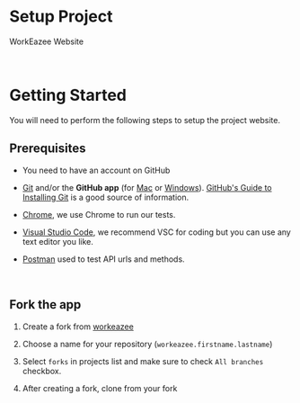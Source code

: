 # Setup Project
WorkEazee Website

<br/>

# Getting Started

You will need to perform the following steps to setup the project website.
<br/>

## Prerequisites

- You need to have an account on GitHub

* [Git](http://git-scm.com) and/or the **GitHub app** (for [Mac](http://mac.github.com) or [Windows](http://windows.github.com)). [GitHub's Guide to Installing Git](https://help.github.com/articles/set-up-git) is a good source of information.

- [Chrome](https://www.google.com/chrome/browser/desktop/index.html), we use Chrome to run our tests.

- [Visual Studio Code](https://code.visualstudio.com/), we recommend VSC for coding but you can use any text editor you like.

- [Postman](https://www.getpostman.com/) used to test API urls and methods.
<br/>

## Fork the app

1. Create a fork from [workeazee](https://github.com/workeazee/workeazee.github.io.git)

2. Choose a name for your repository (`workeazee.firstname.lastname`)

3. Select `forks` in projects list and make sure to check `All branches` checkbox.

4. After creating a fork, clone from your fork
<br/>
